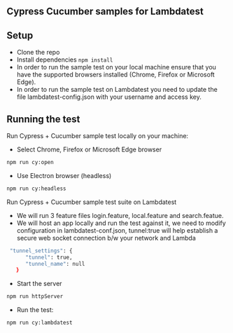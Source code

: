 ## Cypress Cucumber samples for Lambdatest

## Setup
* Clone the repo
* Install dependencies `npm install`
* In order to run the sample test on your local machine ensure that you have the supported browsers installed (Chrome, Firefox or Microsoft Edge).
* In order to run the sample test on Lambdatest you need to update the file lambdatest-config.json with your username and access key.

## Running the test
Run Cypress + Cucumber sample test locally on your machine:

* Select Chrome, Firefox or Microsoft Edge browser
```bash
npm run cy:open
```
* Use Electron browser (headless)
```bash
npm run cy:headless
```

Run Cypress + Cucumber sample test suite on Lambdatest 
* We will run 3 feature files login.feature, local.feature and search.featue. 
* We will host an app locally and run the test against it, we need to modify configuration in lambdatest-conf.json, tunnel:true will help establish a secure web socket connection b/w your network and Lambda
```bash
 "tunnel_settings": {
      "tunnel": true,
      "tunnel_name": null
   }
```
* Start the server
```bash
npm run httpServer
```
* Run the test:
```bash
npm run cy:lambdatest
```




